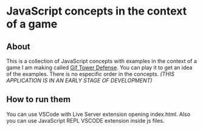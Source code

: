 # JavaScript concepts in the context of a game

## About

This is a collection of JavaScript concepts with examples in the context of a game I am making called [Gif Tower Defense](https://github.com/darellanodev/gif-tower-defense). You can play it to get an idea of the examples. There is no especific order in the concepts. _(THIS APPLICATION IS IN AN EARLY STAGE OF DEVELOPMENT)_

## How to run them

You can use VSCode with Live Server extension opening index.html. Also you can use JavaScript REPL VSCODE extension inside js files.
